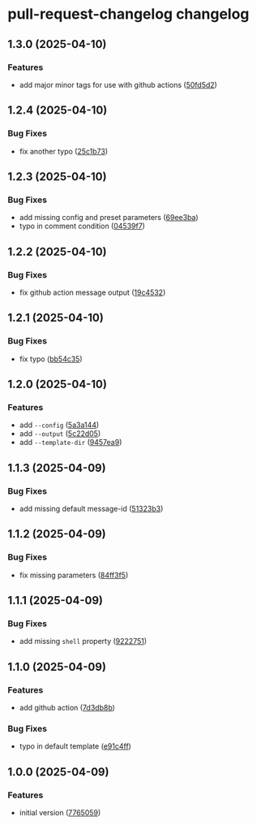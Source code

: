 # pull-request-changelog changelog

## 1.3.0 (2025-04-10)

### Features

- add major minor tags for use with github actions ([50fd5d2](https://github.com/ext/pull-request-changelog/commit/50fd5d2fd71805e46d554c8ab006bd9daf54c431))

## 1.2.4 (2025-04-10)

### Bug Fixes

- fix another typo ([25c1b73](https://github.com/ext/pull-request-changelog/commit/25c1b732684d2d04d16c3dd8061171860662c2ea))

## 1.2.3 (2025-04-10)

### Bug Fixes

- add missing config and preset parameters ([69ee3ba](https://github.com/ext/pull-request-changelog/commit/69ee3ba1e8e1dfb6426448aca3fcb0ea91ff2c3d))
- typo in comment condition ([04539f7](https://github.com/ext/pull-request-changelog/commit/04539f7df45694be075714f34ec24449f3071254))

## 1.2.2 (2025-04-10)

### Bug Fixes

- fix github action message output ([19c4532](https://github.com/ext/pull-request-changelog/commit/19c45327a8b798998d3ef6091bc1d658ed45213a))

## 1.2.1 (2025-04-10)

### Bug Fixes

- fix typo ([bb54c35](https://github.com/ext/pull-request-changelog/commit/bb54c358683dcaf97f7f8d304084e16d152d8105))

## 1.2.0 (2025-04-10)

### Features

- add `--config` ([5a3a144](https://github.com/ext/pull-request-changelog/commit/5a3a1442203b7007a715f156d9444ee86d3ef935))
- add `--output` ([5c22d05](https://github.com/ext/pull-request-changelog/commit/5c22d058d8443da93fe41006fdecb6e2d5355f4a))
- add `--template-dir` ([9457ea9](https://github.com/ext/pull-request-changelog/commit/9457ea9555061fa2bff6575d780df262d7c1d883))

## 1.1.3 (2025-04-09)

### Bug Fixes

- add missing default message-id ([51323b3](https://github.com/ext/pull-request-changelog/commit/51323b390e4f01fde36bb4d49a389c844414ce16))

## 1.1.2 (2025-04-09)

### Bug Fixes

- fix missing parameters ([84ff3f5](https://github.com/ext/pull-request-changelog/commit/84ff3f57f73257de65c9cfd23c6ec159c49b77a2))

## 1.1.1 (2025-04-09)

### Bug Fixes

- add missing `shell` property ([9222751](https://github.com/ext/pull-request-changelog/commit/922275140de3a774046ceee4fb9a0b4b2173ae35))

## 1.1.0 (2025-04-09)

### Features

- add github action ([7d3db8b](https://github.com/ext/pull-request-changelog/commit/7d3db8b812cfd4e664a6c2021c1beefde28c3624))

### Bug Fixes

- typo in default template ([e91c4ff](https://github.com/ext/pull-request-changelog/commit/e91c4ff312f1d3de8beb268ea06c0dded167d009))

## 1.0.0 (2025-04-09)

### Features

- initial version ([7765059](https://github.com/ext/pull-request-changelog/commit/77650594b290c026d1e9e56caa7b168bd922c069))
